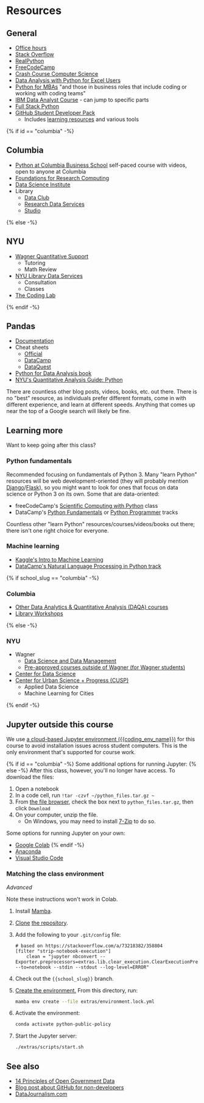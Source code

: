 # Resources

## General

- [Office hours](syllabus.md#instructor-information)
- [Stack Overflow](https://stackoverflow.com/)
- [RealPython](https://realpython.com/tutorials/all/)
- [FreeCodeCamp](https://www.freecodecamp.org/learn/data-analysis-with-python/)
- [Crash Course Computer Science](https://thecrashcourse.com/topic/computerscience/)
- [Data Analysis with Python for Excel Users](https://www.youtube.com/watch?v=WcDaZ67TVRo)
- [Python for MBAs]({{python_for_mbas}}) "and those in business roles that include coding or working with coding teams"
- [IBM Data Analyst Course](https://www.youtube.com/watch?v=1PAy6d16ADQ) - can jump to specific parts
- [Full Stack Python](https://www.fullstackpython.com/)
- [GitHub Student Developer Pack](https://education.github.com/pack)
  - Includes [learning resources](https://education.github.com/pack?sort=popularity&tag=Learn#offers) and various tools

{% if id == "columbia" -%}

## Columbia

- [Python at Columbia Business School](https://academics.gsb.columbia.edu/python) self-paced course with videos, open to anyone at Columbia
- [Foundations for Research Computing](https://rcfoundations.research.columbia.edu/)
- [Data Science Institute](https://datascience.columbia.edu/)
- Library
  - [Data Club](https://library.columbia.edu/services/research-data-services/data-club.html)
  - [Research Data Services](https://library.columbia.edu/services/research-data-services.html)
  - [Studio](https://studio.cul.columbia.edu/)

{% else -%}

## NYU

- [Wagner Quantitative Support](https://wagner.nyu.edu/portal/students/academics/advisement/quantitative)
  - Tutoring
  - Math Review
- [NYU Library Data Services](https://library.nyu.edu/departments/data-services/)
  - Consultation
  - Classes
- [The Coding Lab](https://codinglab.itp.io/)

{% endif -%}

## Pandas

- [Documentation](https://pandas.pydata.org/pandas-docs/stable/)
- Cheat sheets
  - [Official](https://pandas.pydata.org/Pandas_Cheat_Sheet.pdf)
  - [DataCamp](https://www.datacamp.com/cheat-sheet/pandas-cheat-sheet-for-data-science-in-python)
  - [DataQuest](https://www.dataquest.io/blog/pandas-cheat-sheet/)
- [Python for Data Analysis book](https://wesmckinney.com/book/)
- [NYU's Quantitative Analysis Guide: Python](https://guides.nyu.edu/quant/python)

There are countless other blog posts, videos, books, etc. out there. There is no "best" resource, as individuals prefer different formats, come in with different experience, and learn at different speeds. Anything that comes up near the top of a Google search will likely be fine.

## Learning more

Want to keep going after this class?

### Python fundamentals

Recommended focusing on fundamentals of Python 3. Many "learn Python" resources will be web development-oriented (they will probably mention [Django](https://www.djangoproject.com/)/[Flask](https://flask.palletsprojects.com/)), so you might want to look for ones that focus on data science or Python 3 on its own. Some that are data-oriented:

- freeCodeCamp's [Scientific Computing with Python](https://www.freecodecamp.org/learn/scientific-computing-with-python/) class
- DataCamp's [Python Fundamentals](https://www.datacamp.com/tracks/python-fundamentals) or [Python Programmer](https://www.datacamp.com/tracks/python-programmer) tracks

Countless other "learn Python" resources/courses/videos/books out there; there isn't one right choice for everyone.

### Machine learning

- [Kaggle's Intro to Machine Learning](https://www.kaggle.com/learn/intro-to-machine-learning)
- [DataCamp's Natural Language Processing in Python track](https://www.datacamp.com/tracks/natural-language-processing-in-python)

{% if school_slug == "columbia" -%}

### Columbia

- [Other Data Analytics & Quantitative Analysis (DAQA) courses](https://bulletin.columbia.edu/sipa/specializations/daqa/#coursestext)
- [Library Workshops](https://library.columbia.edu/using-libraries/workshops.html)

{% else -%}

### NYU

- Wagner
  - [Data Science and Data Management](https://wagner.nyu.edu/focus/areas/data-science-data-management)
  - [Pre-approved courses outside of Wagner (for Wagner students)](https://wagner.nyu.edu/portal/students/academics/courses/non-wagner-courses)
- [Center for Data Science](https://cds.nyu.edu/masters-curriculum/)
- [Center for Urban Science + Progress (CUSP)](https://cusp.nyu.edu/masters-degree/#curriculum)
  - Applied Data Science
  - Machine Learning for Cities

{% endif -%}

## Jupyter outside this course

We use [a cloud-based Jupyter environment ({{coding_env_name}})](lecture_0.ipynb#jupyter) for this course to avoid installation issues across student computers. This is the only environment that's supported for course work.

{% if id == "columbia" -%}
Some additional options for running Jupyter:
{% else -%}
After this class, however, you'll no longer have access. To download the files:

1. Open a notebook
1. In a code cell, run `!tar -czvf ~/python_files.tar.gz ~`
1. From [the file browser](https://padmgp-4506-fall.rcnyu.org/user-redirect/tree), check the box next to `python_files.tar.gz`, then click `Download`
1. On your computer, unzip the file.
   - On Windows, you may need to install [7-Zip](https://www.7-zip.org/) to do so.

Some options for running Jupyter on your own:

- [Google Colab](https://colab.research.google.com/)
{% endif -%}
- [Anaconda](https://www.anaconda.com/)
- [Visual Studio Code](https://code.visualstudio.com/docs/datascience/jupyter-notebooks)

### Matching the class environment

_Advanced_

Note these instructions won't work in Colab.

1. Install [Mamba](https://mamba.readthedocs.io/en/latest/index.html).
1. [Clone](https://docs.github.com/en/repositories/creating-and-managing-repositories/cloning-a-repository) [the repository](https://github.com/afeld/python-public-policy/tree/{{school_slug}}).
1. Add the following to your `.git/config` file:

    ```
    # based on https://stackoverflow.com/a/73218382/358804
    [filter "strip-notebook-execution"]
    	clean = "jupyter nbconvert --Exporter.preprocessors=extras.lib.clear_execution.ClearExecutionPreprocessor --to=notebook --stdin --stdout --log-level=ERROR"
    ```

1. Check out the `{{school_slug}}` branch.
1. [Create the environment.](https://docs.conda.io/projects/conda/en/stable/user-guide/tasks/manage-environments.html#creating-an-environment-from-an-environment-yml-file) From this directory, run:

   ```sh
   mamba env create --file extras/environment.lock.yml
   ```

1. Activate the environment:

   ```sh
   conda activate python-public-policy
   ```

1. Start the Jupyter server:

   ```sh
   ./extras/scripts/start.sh
   ```

## See also

- [14 Principles of Open Government Data](https://opengovdata.io/2014/principles/)
- [Blog post about GitHub for non-developers](https://medium.com/nyc-planning-digital/git-what-extolling-githubs-virtues-to-non-coders-6cc11f1a5fd2)
- [DataJournalism.com](https://datajournalism.com/)
